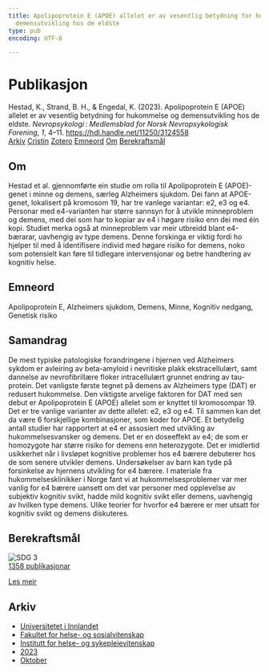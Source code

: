 ```yaml
---
title: Apolipoprotein E (APOE) allelet er av vesentlig betydning for hukommelse og
  demensutvikling hos de eldste
type: pub
encoding: UTF-8

---
```

<h1>Publikasjon</h1>
<article id="csl-bib-container-D4S6A5DA" class="csl-bib-container">
  <div class="csl-bib-body"> <div class="csl-entry">Hestad, K., Strand, B. H., &#38; Engedal, K. (2023). Apolipoprotein E (APOE) allelet er av vesentlig betydning for hukommelse og demensutvikling hos de eldste. <i>Nevropsykologi : Medlemsblad for Norsk Nevropsykologisk Forening</i>, <i>1</i>, 4–11. <a href="https://hdl.handle.net/11250/3124558">https://hdl.handle.net/11250/3124558</a></div> </div>
  <div class="csl-bib-buttons">
    <a href="#taxonomy-article-D4S6A5DA" alt="archive" class="csl-bib-button">Arkiv</a>
    <a href="https://app.cristin.no/results/show.jsf?id=2190510" alt="Cristin" class="csl-bib-button">Cristin</a>
    <a href="http://zotero.org/groups/5881554/items/D4S6A5DA" alt="Zotero" class="csl-bib-button">Zotero</a>
    <a href="#keywords-article-D4S6A5DA" alt="keywords" class="csl-bib-button">Emneord</a>
    <a href="#about-article-D4S6A5DA" alt="about_pub" class="csl-bib-button">Om</a>
    <a href="#sdg-article-D4S6A5DA" alt="sdg" class="csl-bib-button">Berekraftsmål</a>
  </div>
  <div id="csl-bib-meta-container-D4S6A5DA"></div>
</article>
<div id="csl-bib-meta-D4S6A5DA" class="csl-bib-meta">
  <article id="about-article-D4S6A5DA" class="about_pub-article">
    <h1>Om</h1>
    Hestad et al. gjennomførte ein studie om rolla til Apolipoprotein E (APOE)-genet i minne og demens, særleg Alzheimers sjukdom. Dei fann at APOE-genet, lokalisert på kromosom 19, har tre vanlege variantar: e2, e3 og e4. Personar med e4-varianten har større sannsyn for å utvikle minneproblem og demens, med dei som har to kopiar av e4 i høgare risiko enn dei med éin kopi. Studiet merka også at minneproblem var meir utbreidd blant e4-bærarar, uavhengig av type demens. Denne forskinga er viktig fordi ho hjelper til med å identifisere individ med høgare risiko for demens, noko som potensielt kan føre til tidlegare intervensjonar og betre handtering av kognitiv helse.
  </article>
  <article id="keywords-article-D4S6A5DA" class="keywords-article">
    <h1>Emneord</h1>
    Apolipoprotein E, Alzheimers sjukdom, Demens, Minne, Kognitiv nedgang, Genetisk risiko
  </article>
  <article id="abstract-article-D4S6A5DA" class="abstract-article">
    <h1>Samandrag</h1>
    De mest typiske patologiske forandringene i hjernen ved Alzheimers sykdom er avleiring av beta-amyloid i  
nevritiske plakk ekstracellulært, samt dannelse av nevrofibrillære floker intracellulært grunnet endring av tau-protein. Det vanligste første tegnet på demens av Alzheimers type (DAT) er redusert hukommelse. Den viktigste  
arvelige faktoren for DAT med sen debut er Apolipoprotein E (APOE) allelet som er knyttet til kromosompar 19. Det er tre vanlige varianter av dette allelet: e2, e3 og e4. Til sammen kan det da være 6 forskjellige kombinasjoner, som koder for APOE. Et betydelig antall studier har rapportert at e4 er assosiert med utvikling av hukommelsesvansker og demens. Det er en doseeffekt av e4; de som er homozygote har større risiko for demens enn heterozygote. Det er imidlertid usikkerhet når i livsløpet kognitive problemer hos e4 bærere debuterer hos de som senere utvikler demens. Undersøkelser av barn kan tyde på forsinkelse av hjernens utvikling for e4  
bærere. I materiale fra hukommelsesklinikker i Norge fant vi at hukommelsesproblemer var mer vanlig for e4 bærere uansett om det var personer med opplevelse av subjektiv kognitiv svikt, hadde mild kognitiv svikt eller demens, uavhengig av hvilken type demens. Ulike teorier for hvorfor e4 bærere er mer utsatt for kognitiv svikt og demens diskuteres.
  </article>
  <article id="sdg-article-D4S6A5DA" class="sdg-article">
    <h1>Berekraftsmål</h1>
    <div class="sdg-container"><div id="sdg3" class="sdg">
        <img src="{{< params subfolder >}}images/sdg/sdg03_nn.png" class="image" alt="SDG 3">
        <div class="sdg-overlay">
          <a href="{{< params subfolder >}}nn/archive/?sdg=3#archive" class="sdg-publication-count"><span>1358</span> publikasjonar</a>
          <p><a href="https://fn.no/om-fn/fns-baerekraftsmaal/god-helse-og-livskvalitet?lang=nno-NO" class="sdg-read-more">Les meir</a></p>
        </div>
      </div></div>
  </article>
  <article id="taxonomy-article-D4S6A5DA" class="taxonomy-article">
    <h1>Arkiv</h1>
    <ul>
      <li><a href="{{< params subfolder >}}nn/archive/?key=3DCRN523">Universitetet i Innlandet</a></li>
      <li><a href="{{< params subfolder >}}nn/archive/?key=IDKFS3MX">Fakultet for helse- og sosialvitenskap</a></li>
      <li><a href="{{< params subfolder >}}nn/archive/?key=GTV4ECMZ">Institutt for helse- og sykepleievitenskap</a></li>
      <li><a href="{{< params subfolder >}}nn/archive/?key=RX9SDGSP">2023</a></li>
      <li><a href="{{< params subfolder >}}nn/archive/?key=LRWFKRQN">Oktober</a></li>
    </ul>
  </article>
</div>
